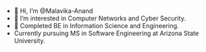 - 👋 Hi, I’m @Malavika-Anand
- 👀 I’m interested in Computer Networks and Cyber Security.
- 🌱 Completed BE in Information Science and Engineering.
- Currently pursuing MS in Software Engineering at Arizona State University.


<!---
Malavika-Anand/Malavika-Anand is a ✨ special ✨ repository because its `README.md` (this file) appears on your GitHub profile.
You can click the Preview link to take a look at your changes.
--->
